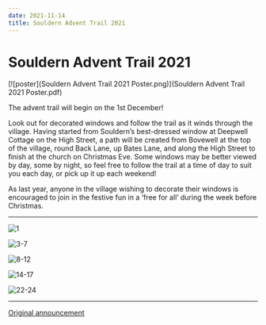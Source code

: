 ```yaml
---
date: 2021-11-14
title: Souldern Advent Trail 2021
---
```


# Souldern Advent Trail 2021

[![poster](Souldern Advent Trail 2021 Poster.png)](Souldern Advent Trail 2021 Poster.pdf)


The advent trail will begin on the 1st December! 

Look out for decorated
windows and follow the trail as it winds through the village. Having started
from Souldern’s best-dressed window at Deepwell Cottage on the High Street, a
path will be created from Bovewell at the top of the village, round Back Lane, up Bates
Lane, and along the High Street to finish at the church on Christmas Eve.
Some windows may be better viewed by day, some by night, so feel free to follow
the trail at a time of day to suit you each day, or pick up it up each weekend!

As last year, anyone in the village wishing to decorate their windows is
encouraged to join in the festive fun in a ‘free for all’ during the week before
Christmas.

---

![1](advent-2021-1.jpg)

![3-7](advent-2021-3-7.jpg)

![8-12](advent-2021-8-12.jpg)

![14-17](advent-2021-14-17.jpg)

![22-24](advent-2021-22-24.jpg)

---

[Original announcement](souldern-advent-2021)
